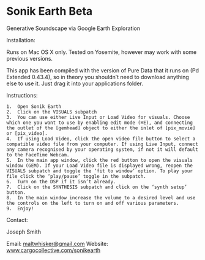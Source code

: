 # Sonik Earth Beta
Generative Soundscape via Google Earth Exploration

Installation:

Runs on Mac OS X only. Tested on Yosemite, however may work with some previous versions.

This app has been compiled with the version of Pure Data that it runs on (Pd Extended 0.43.4), so in theory you shouldn’t need to download anything else to use it. Just drag it into your applications folder.

Instructions:

	1.	Open Sonik Earth
	2.	Click on the VISUALS subpatch
	3.	You can use either Live Input or Load Video for visuals. Choose which one you want to use by enabling edit mode (⌘E), and connecting the outlet of the [gemhead] object to either the inlet of [pix_movie] or [pix_video].
	4.	If using Load Video, click the open video file button to select a compatible video file from your computer. If using Live Input, connect any camera recognised by your operating system, if not it will default to the FaceTime Webcam. 
	5.	In the main app window, click the red button to open the visuals window (GEM). If your Load Video file is displayed wrong, reopen the VISUALS subpatch and toggle the ‘fit to window’ option. To play your file click the ‘play/pause’ toggle in the subpatch.  
	6.	Turn on the DSP if it isn’t already.
	7.	Click on the SYNTHESIS subpatch and click on the ‘synth setup’ button.
	8.	In the main window increase the volume to a desired level and use the controls on the left to turn on and off various parameters.
	9.	Enjoy!


Contact:

Joseph Smith

Email: maltwhisker@gmail.com
  Website: www.cargocollective.com/sonikearth

